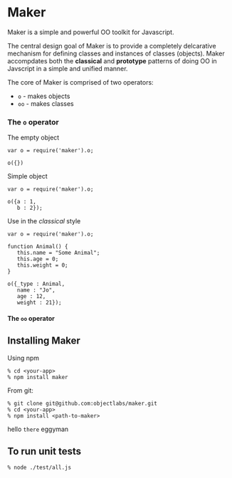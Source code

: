 Maker
====

Maker is a simple and powerful OO toolkit for Javascript.

The central design goal of Maker is to provide a completely
delcarative mechanism for defining classes and instances of classes
(objects). Maker accompdates both the __classical__ and __prototype__
patterns of doing OO in Javscript in a simple and unified manner. 

The core of Maker is comprised of two operators:

* ```o``` - makes objects
* ```oo``` - makes classes

### The ```o``` operator

The empty object

```
var o = require('maker').o;

o({})
```

Simple object

```
var o = require('maker').o;

o({a : 1,
   b : 2});
```


Use in the _classical_ style

```
var o = require('maker').o;

function Animal() {
   this.name = "Some Animal";
   this.age = 0;
   this.weight = 0;
}

o({_type : Animal,
   name : "Jo",
   age : 12,
   weight : 21});
```


#### The ```oo``` operator




Installing Maker
----------

Using npm 

```
% cd <your-app>
% npm install maker
```

From git:

```
% git clone git@github.com:objectlabs/maker.git
% cd <your-app>
% npm install <path-to-maker>
```

hello ```there``` eggyman


To run unit tests
-----------------

```node
% node ./test/all.js
```
